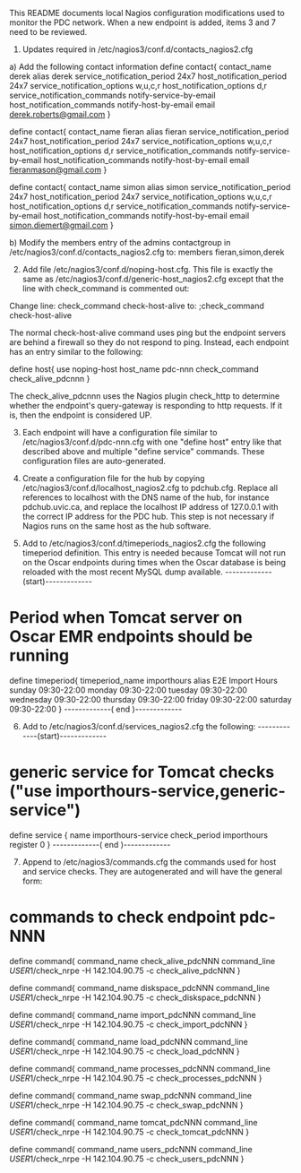 This README documents local Nagios configuration modifications used to monitor the PDC network.  When a new endpoint is added, items 3 and 7 need to be reviewed.

1. Updates required in /etc/nagios3/conf.d/contacts_nagios2.cfg

a) Add the following contact information
define contact{
        contact_name                    derek
        alias                           derek
        service_notification_period     24x7
        host_notification_period        24x7
        service_notification_options    w,u,c,r
        host_notification_options       d,r
        service_notification_commands   notify-service-by-email
        host_notification_commands      notify-host-by-email
        email                           derek.roberts@gmail.com
        }

define contact{
        contact_name                    fieran
        alias                           fieran
        service_notification_period     24x7
        host_notification_period        24x7
        service_notification_options    w,u,c,r
        host_notification_options       d,r
        service_notification_commands   notify-service-by-email
        host_notification_commands      notify-host-by-email
        email                           fieranmason@gmail.com
        }

define contact{
        contact_name                    simon
        alias                           simon
        service_notification_period     24x7
        host_notification_period        24x7
        service_notification_options    w,u,c,r
        host_notification_options       d,r
        service_notification_commands   notify-service-by-email
        host_notification_commands      notify-host-by-email
        email                           simon.diemert@gmail.com
        }

b) Modify the members entry of the admins contactgroup in /etc/nagios3/conf.d/contacts_nagios2.cfg to:
        members                 fieran,simon,derek


2. Add file /etc/nagios3/conf.d/noping-host.cfg.  This file is exactly the same as /etc/nagios3/conf.d/generic-host_nagios2.cfg except that the line with check_command is commented out:

Change line:
   		check_command                   check-host-alive
to:
		;check_command                   check-host-alive

The normal check-host-alive command uses ping but the endpoint servers are behind a firewall so they do not respond to ping.  Instead, each endpoint has an entry similar to the following:

define host{
        use                     noping-host
        host_name               pdc-nnn
	check_command		check_alive_pdcnnn
        }

The check_alive_pdcnnn uses the Nagios plugin check_http to determine whether the endpoint's query-gateway is responding to http requests.  If it is, then the endpoint is considered UP.

3.  Each endpoint will have a configuration file similar to /etc/nagios3/conf.d/pdc-nnn.cfg with one "define host" entry like that described above and multiple "define service" commands.  These configuration files are auto-generated.

4.  Create a configuration file for the hub by copying /etc/nagios3/conf.d/localhost_nagios2.cfg to pdchub.cfg.  Replace all references to localhost with the DNS name of the hub, for instance pdchub.uvic.ca, and replace the localhost IP address of 127.0.0.1 with the correct IP address for the PDC hub.  This step is not necessary if Nagios runs on the same host as the hub software.

5.  Add to /etc/nagios3/conf.d/timeperiods_nagios2.cfg the following timeperiod definition.  This entry is needed because Tomcat will not run on the Oscar endpoints during times when the Oscar database is being reloaded with the most recent MySQL dump available.
-------------(start)-------------
# Period when Tomcat server on Oscar EMR endpoints should be running
define timeperiod{
        timeperiod_name importhours
        alias           E2E Import Hours
        sunday          09:30-22:00
        monday          09:30-22:00
        tuesday         09:30-22:00
        wednesday       09:30-22:00
        thursday        09:30-22:00
        friday          09:30-22:00
        saturday        09:30-22:00
        }
-------------( end )-------------

6.  Add to /etc/nagios3/conf.d/services_nagios2.cfg the following:
-------------(start)-------------
# generic service for Tomcat checks ("use importhours-service,generic-service")
define service {
	name			importhours-service
	check_period		importhours
	register		0
}
-------------( end )-------------

7.  Append to /etc/nagios3/commands.cfg the commands used for host and service checks.  They are autogenerated and will have the general form:

# commands to check endpoint pdc-NNN
define command{
        command_name    check_alive_pdcNNN
        command_line    $USER1$/check_nrpe -H 142.104.90.75 -c check_alive_pdcNNN
}

define command{
        command_name    diskspace_pdcNNN
        command_line    $USER1$/check_nrpe -H 142.104.90.75 -c check_diskspace_pdcNNN
}

define command{
        command_name    import_pdcNNN
        command_line    $USER1$/check_nrpe -H 142.104.90.75 -c check_import_pdcNNN
}

define command{
        command_name    load_pdcNNN
        command_line    $USER1$/check_nrpe -H 142.104.90.75 -c check_load_pdcNNN
}

define command{
        command_name    processes_pdcNNN
        command_line    $USER1$/check_nrpe -H 142.104.90.75 -c check_processes_pdcNNN
}

define command{
        command_name    swap_pdcNNN
        command_line    $USER1$/check_nrpe -H 142.104.90.75 -c check_swap_pdcNNN
}

define command{
        command_name    tomcat_pdcNNN
        command_line    $USER1$/check_nrpe -H 142.104.90.75 -c check_tomcat_pdcNNN
}

define command{
        command_name    users_pdcNNN
        command_line    $USER1$/check_nrpe -H 142.104.90.75 -c check_users_pdcNNN
}
